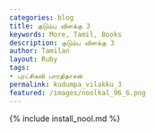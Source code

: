 ```yaml
---  
categories: blog  
title: குடும்ப விளக்கு 3
keywords: More, Tamil, Books  
description: குடும்ப விளக்கு 3
author: Tamilan  
layout: Ruby  
tags:     
- புரட்சிகவி பாரதிதாசன்
permalink: kudumpa_vilakku_3  
featured: /images/noolkal_96_6.png  
---  
```

{% include install_nool.md %}  
